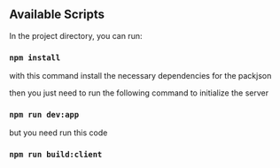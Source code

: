## Available Scripts

In the project directory, you can run:

### `npm install`
with this command install the necessary dependencies for the packjson

then you just need to run the following command to initialize the server
### `npm run dev:app`

but you need run this code
### `npm run build:client`

